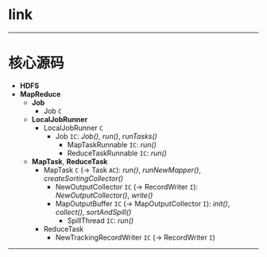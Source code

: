 
# link

---

# 核心源码

  * __HDFS__
  * __MapReduce__
    * __Job__
      * Job `C`
    * __LocalJobRunner__
      * LocalJobRunner `C`
        * Job `IC`: _Job()_, _run()_, _runTasks()_
          * MapTaskRunnable `IC`: _run()_
          * ReduceTaskRunnable `IC`: _run()_
    * __MapTask__, __ReduceTask__
      * MapTask `C` (-> Task `AC`): _run()_, _runNewMapper()_, _createSortingCollector()_
        * NewOutputCollector `IC` (-> RecordWriter `I`): _NewOutputCollector()_, _write()_
        * MapOutputBuffer `IC` (-> MapOutputCollector `I`): _init()_, _collect()_, _sortAndSpill()_
          * SpillThread `IC`: _run()_
      * ReduceTask
        * NewTrackingRecordWriter `IC` (-> RecordWriter `I`)

---
